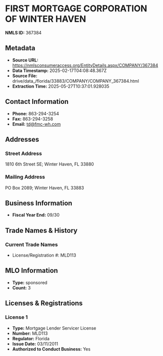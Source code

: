 # FIRST MORTGAGE CORPORATION OF WINTER HAVEN

**NMLS ID:** 367384

## Metadata
- **Source URL:** https://nmlsconsumeraccess.org/EntityDetails.aspx/COMPANY/367384
- **Data Timestamp:** 2025-02-17T04:08:48.367Z
- **Source File:** drive/data_/florida/33883/COMPANY/COMPANY_367384.html
- **Extraction Time:** 2025-05-27T10:37:01.928035

## Contact Information
- **Phone:** 863-294-3254
- **Fax:** 863-294-3258
- **Email:** td@fmc-wh.com

## Addresses
### Street Address
1810 6th Street SE; Winter Haven, FL 33880

### Mailing Address
PO Box 2089; Winter Haven, FL 33883

## Business Information
- **Fiscal Year End:** 09/30

## Trade Names & History
### Current Trade Names
- License/Registration #: MLD113

## MLO Information
- **Type:** sponsored
- **Count:** 3

## Licenses & Registrations

### License 1
- **Type:** Mortgage Lender Servicer License
- **Number:** MLD113
- **Regulator:** Florida
- **Issue Date:** 03/11/2011
- **Authorized to Conduct Business:** Yes
